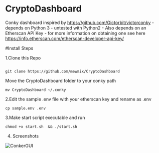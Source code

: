 # CryptoDashboard
Conky dashboard inspired by https://github.com/Gictorbit/victorconky - depends on Python 3 - untested with Python2 -
Also depends on an Etherscan API Key - for more information on obtaining one see here https://info.etherscan.com/etherscan-developer-api-key/


#Install Steps

1.Clone this Repo 

```

git clone https://github.com/mewmix/CryptoDashboard

```

Move the CryptoDashboard folder to your conky path 

```
mv CryptoDashboard ~/.conky 
```

2.Edit the sample .env file with your etherscan key and rename as .env

```
cp sample.env .env

```

3.Make start script executable and run

```
chmod +x start.sh  && ./start.sh

```

4. Screenshots

![ConkerGUI](https://user-images.githubusercontent.com/42463809/179452037-8c82a9a4-c733-400e-91bd-6b7075e49a18.png)

